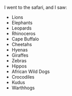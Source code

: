 I went to the safari, and I saw:

 - Lions
 - Elephants
 - Leopards
 - Rhinoceros
 - Cape Buffalo
 - Cheetahs
 - Hyenas
 - Giraffes
 - Zebras
 - Hippos
 - African Wild Dogs
 - Crocodiles
 - Kudus
 - Warthhogs
